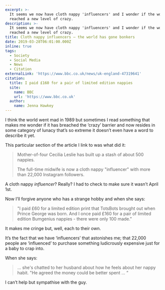 ```yaml
---
excerpt: >-
  It seems we now have cloth nappy 'influencers' and I wonder if the world has
  reached a new level of crazy.
description: >-
  It seems we now have cloth nappy 'influencers' and I wonder if the world has
  reached a new level of crazy.
title: Cloth nappy influencers — the world has gone bonkers
date: 2019-03-28T06:01:00.000Z
inline: true
tags:
  - Society
  - Social Media
  - News
  - Citation
externalLink: 'https://www.bbc.co.uk/news/uk-england-47319641'
citation:
  title: I paid £160 for a pair of limited edition nappies
  site:
    name: BBC
    url: 'https://www.bbc.co.uk'
  author:
    name: Jenna Hawkey
---
```

I think the world went mad in 1989 but sometimes I read something that makes me wonder if it has breached the ‘crazy’ barrier and now resides in some category of lunacy that’s so extreme it doesn’t even have a word to describe it yet.

This particular section of the article I link to was what did it:

> Mother-of-four Cecilia Leslie has built up a stash of about 500 nappies.
> 
> The full-time midwife is now a cloth nappy "influencer" with more than 22,000 Instagram followers.

A cloth nappy _influencer_? Really? I had to check to make sure it wasn’t April 1st.

Now I’ll forgive anyone who has a strange hobby and when she says:

> "I paid £60 for a limited edition print that TotsBots brought out when Prince George was born. And I once paid £160 for a pair of limited edition Bumgenius nappies - there were only 100 made."

It makes me cringe but, well, each to their own.

It’s the fact that we have ‘influencers’ that astonishes me; that 22,000 people are ‘influenced’ to purchase something ludicrously expensive just for a baby to crap into. 

When she says:

> … she's chatted to her husband about how he feels about her nappy habit. "He agreed the money could be better spent … “

I can’t help but sympathise with the guy.



